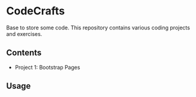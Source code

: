 # CodeCrafts
Base to store some code.
This repository contains various coding projects and exercises.

## Contents

- Project 1: Bootstrap Pages

## Usage
